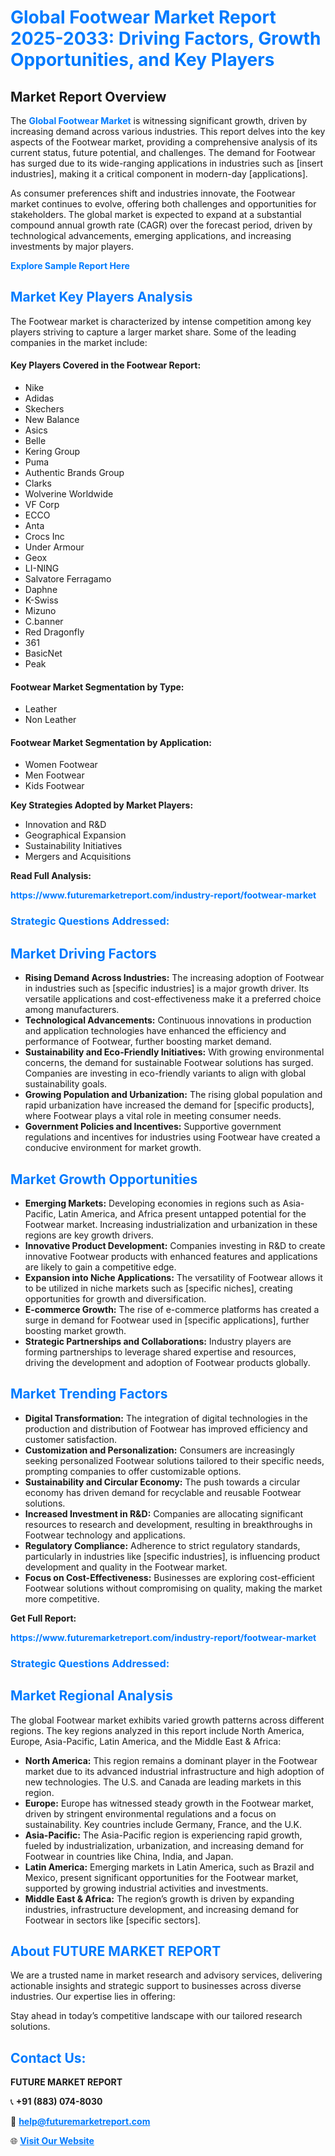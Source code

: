 <h1 style="color: #007BFF;">Global Footwear Market Report 2025-2033: Driving Factors, Growth Opportunities, and Key Players</h1>

<section id="overview">
<h2>Market Report Overview</h2>
<p>The <a href="https://www.futuremarketreport.com/industry-report/footwear-market" style="color: #007BFF; text-decoration: none;"><strong>Global Footwear Market</strong></a> is witnessing significant growth, driven by increasing demand across various industries. This report delves into the key aspects of the Footwear market, providing a comprehensive analysis of its current status, future potential, and challenges. The demand for Footwear has surged due to its wide-ranging applications in industries such as [insert industries], making it a critical component in modern-day [applications].</p>
<p>As consumer preferences shift and industries innovate, the Footwear market continues to evolve, offering both challenges and opportunities for stakeholders. The global market is expected to expand at a substantial compound annual growth rate (CAGR) over the forecast period, driven by technological advancements, emerging applications, and increasing investments by major players.</p>
</section>

<section id="overview">
<p><a href="https://www.futuremarketreport.com/request-sample/reportId=28169" style="color: #007BFF; text-decoration: none;"><strong>Explore Sample Report Here</strong></a></p>
</section>

<section id="key-players">
<h2 style="color: #007BFF;">Market Key Players Analysis</h2>
<p>The Footwear market is characterized by intense competition among key players striving to capture a larger market share. Some of the leading companies in the market include:</p>
<h4>Key Players Covered in the Footwear Report:</h4>
<ul><li>Nike</li><li>Adidas</li><li>Skechers</li><li>New Balance</li><li>Asics</li><li>Belle</li><li>Kering Group</li><li>Puma</li><li>Authentic Brands Group</li><li>Clarks</li><li>Wolverine Worldwide</li><li>VF Corp</li><li>ECCO</li><li>Anta</li><li>Crocs Inc</li><li>Under Armour</li><li>Geox</li><li>LI-NING</li><li>Salvatore Ferragamo</li><li>Daphne</li><li>K-Swiss</li><li>Mizuno</li><li>C.banner</li><li>Red Dragonfly</li><li>361</li><li>BasicNet</li><li>Peak</li></ul>
<h4>Footwear Market Segmentation by Type:</h4>
<ul><li>Leather</li><li>Non Leather</li></ul>

<h4>Footwear Market Segmentation by Application:</h4>
<ul><li>Women Footwear</li><li>Men Footwear</li><li>Kids Footwear</li></ul>
<p><strong>Key Strategies Adopted by Market Players:</strong></p>
<ul>
<li>Innovation and R&D</li>
<li>Geographical Expansion</li>
<li>Sustainability Initiatives</li>
<li>Mergers and Acquisitions</li>
</ul>
</section>

<section>
<p><strong>Read Full Analysis: </strong></p><a href="https://www.futuremarketreport.com/industry-report/footwear-market" style="color: #007BFF; text-decoration: none;"><strong>https://www.futuremarketreport.com/industry-report/footwear-market</strong></a>
<h3 style="color: #007BFF;">Strategic Questions Addressed:</h3>
</section>

<section id="driving-factors">
<h2 style="color: #007BFF;">Market Driving Factors</h2>
<ul>
<li><strong>Rising Demand Across Industries:</strong> The increasing adoption of Footwear in industries such as [specific industries] is a major growth driver. Its versatile applications and cost-effectiveness make it a preferred choice among manufacturers.</li>
<li><strong>Technological Advancements:</strong> Continuous innovations in production and application technologies have enhanced the efficiency and performance of Footwear, further boosting market demand.</li>
<li><strong>Sustainability and Eco-Friendly Initiatives:</strong> With growing environmental concerns, the demand for sustainable Footwear solutions has surged. Companies are investing in eco-friendly variants to align with global sustainability goals.</li>
<li><strong>Growing Population and Urbanization:</strong> The rising global population and rapid urbanization have increased the demand for [specific products], where Footwear plays a vital role in meeting consumer needs.</li>
<li><strong>Government Policies and Incentives:</strong> Supportive government regulations and incentives for industries using Footwear have created a conducive environment for market growth.</li>
</ul>
</section>

<section id="growth-opportunities">
<h2 style="color: #007BFF;">Market Growth Opportunities</h2>
<ul>
<li><strong>Emerging Markets:</strong> Developing economies in regions such as Asia-Pacific, Latin America, and Africa present untapped potential for the Footwear market. Increasing industrialization and urbanization in these regions are key growth drivers.</li>
<li><strong>Innovative Product Development:</strong> Companies investing in R&D to create innovative Footwear products with enhanced features and applications are likely to gain a competitive edge.</li>
<li><strong>Expansion into Niche Applications:</strong> The versatility of Footwear allows it to be utilized in niche markets such as [specific niches], creating opportunities for growth and diversification.</li>
<li><strong>E-commerce Growth:</strong> The rise of e-commerce platforms has created a surge in demand for Footwear used in [specific applications], further boosting market growth.</li>
<li><strong>Strategic Partnerships and Collaborations:</strong> Industry players are forming partnerships to leverage shared expertise and resources, driving the development and adoption of Footwear products globally.</li>
</ul>
</section>

<section id="trending-factors">
<h2 style="color: #007BFF;">Market Trending Factors</h2>
<ul>
<li><strong>Digital Transformation:</strong> The integration of digital technologies in the production and distribution of Footwear has improved efficiency and customer satisfaction.</li>
<li><strong>Customization and Personalization:</strong> Consumers are increasingly seeking personalized Footwear solutions tailored to their specific needs, prompting companies to offer customizable options.</li>
<li><strong>Sustainability and Circular Economy:</strong> The push towards a circular economy has driven demand for recyclable and reusable Footwear solutions.</li>
<li><strong>Increased Investment in R&D:</strong> Companies are allocating significant resources to research and development, resulting in breakthroughs in Footwear technology and applications.</li>
<li><strong>Regulatory Compliance:</strong> Adherence to strict regulatory standards, particularly in industries like [specific industries], is influencing product development and quality in the Footwear market.</li>
<li><strong>Focus on Cost-Effectiveness:</strong> Businesses are exploring cost-efficient Footwear solutions without compromising on quality, making the market more competitive.</li>
</ul>
</section>

<section>
<p><strong>Get Full Report: </strong></p><a href="https://www.futuremarketreport.com/industry-report/footwear-market" style="color: #007BFF; text-decoration: none;"><strong>https://www.futuremarketreport.com/industry-report/footwear-market</strong></a>
<h3 style="color: #007BFF;">Strategic Questions Addressed:</h3>
</section>


<section id="regional-analysis">
<h2 style="color: #007BFF;">Market Regional Analysis</h2>
<p>The global Footwear market exhibits varied growth patterns across different regions. The key regions analyzed in this report include North America, Europe, Asia-Pacific, Latin America, and the Middle East & Africa:</p>
<ul>
<li><strong>North America:</strong> This region remains a dominant player in the Footwear market due to its advanced industrial infrastructure and high adoption of new technologies. The U.S. and Canada are leading markets in this region.</li>
<li><strong>Europe:</strong> Europe has witnessed steady growth in the Footwear market, driven by stringent environmental regulations and a focus on sustainability. Key countries include Germany, France, and the U.K.</li>
<li><strong>Asia-Pacific:</strong> The Asia-Pacific region is experiencing rapid growth, fueled by industrialization, urbanization, and increasing demand for Footwear in countries like China, India, and Japan.</li>
<li><strong>Latin America:</strong> Emerging markets in Latin America, such as Brazil and Mexico, present significant opportunities for the Footwear market, supported by growing industrial activities and investments.</li>
<li><strong>Middle East & Africa:</strong> The region’s growth is driven by expanding industries, infrastructure development, and increasing demand for Footwear in sectors like [specific sectors].</li>
</ul>
</section>

<footer>
<h2 style="color: #007BFF;">About FUTURE MARKET REPORT</h2>
<p>We are a trusted name in market research and advisory services, delivering actionable insights and strategic support to businesses across diverse industries. Our expertise lies in offering:</p>

<p>Stay ahead in today’s competitive landscape with our tailored research solutions.</p>

<h2 style="color: #007BFF;">Contact Us:</h2>
<p><strong>FUTURE MARKET REPORT</strong></p>
<p>📞 <strong>+91 (883) 074-8030</strong></p>
<p>📧 <strong><a href="mailto:help@futuremarketreport.com" style="color: #007BFF;">help@futuremarketreport.com</a></strong></p>
<p>🌐 <strong><a href="https://www.futuremarketreport.com/" style="color: #007BFF;">Visit Our Website</a></strong></p>
</footer>